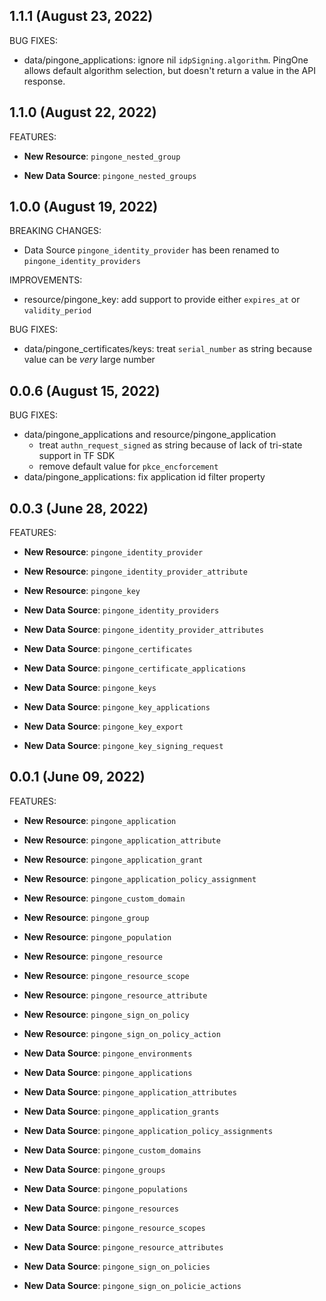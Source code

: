 ## 1.1.1 (August 23, 2022)

BUG FIXES:

* data/pingone_applications: ignore nil `idpSigning.algorithm`.  PingOne allows default algorithm selection, but doesn't return a value in the API response.

## 1.1.0 (August 22, 2022)

FEATURES:

* **New Resource**: `pingone_nested_group`

* **New Data Source**: `pingone_nested_groups`

## 1.0.0 (August 19, 2022)

BREAKING CHANGES:

* Data Source `pingone_identity_provider` has been renamed to `pingone_identity_providers`

IMPROVEMENTS:

* resource/pingone_key: add support to provide either `expires_at` or `validity_period`

BUG FIXES:

* data/pingone_certificates/keys: treat `serial_number` as string because value can be _very_ large number

## 0.0.6 (August 15, 2022)

BUG FIXES:

* data/pingone_applications and resource/pingone_application
  * treat `authn_request_signed` as string because of lack of tri-state support in TF SDK
  * remove default value for `pkce_encforcement`
* data/pingone_applications: fix application id filter property

## 0.0.3 (June 28, 2022)

FEATURES:

* **New Resource**: `pingone_identity_provider`
* **New Resource**: `pingone_identity_provider_attribute`
* **New Resource**: `pingone_key`

* **New Data Source**: `pingone_identity_providers`
* **New Data Source**: `pingone_identity_provider_attributes`
* **New Data Source**: `pingone_certificates`
* **New Data Source**: `pingone_certificate_applications`
* **New Data Source**: `pingone_keys`
* **New Data Source**: `pingone_key_applications`
* **New Data Source**: `pingone_key_export`
* **New Data Source**: `pingone_key_signing_request`

## 0.0.1 (June 09, 2022)

FEATURES:

* **New Resource**: `pingone_application`
* **New Resource**: `pingone_application_attribute`
* **New Resource**: `pingone_application_grant`
* **New Resource**: `pingone_application_policy_assignment`
* **New Resource**: `pingone_custom_domain`
* **New Resource**: `pingone_group`
* **New Resource**: `pingone_population`
* **New Resource**: `pingone_resource`
* **New Resource**: `pingone_resource_scope`
* **New Resource**: `pingone_resource_attribute`
* **New Resource**: `pingone_sign_on_policy`
* **New Resource**: `pingone_sign_on_policy_action`

* **New Data Source**: `pingone_environments`
* **New Data Source**: `pingone_applications`
* **New Data Source**: `pingone_application_attributes`
* **New Data Source**: `pingone_application_grants`
* **New Data Source**: `pingone_application_policy_assignments`
* **New Data Source**: `pingone_custom_domains`
* **New Data Source**: `pingone_groups`
* **New Data Source**: `pingone_populations`
* **New Data Source**: `pingone_resources`
* **New Data Source**: `pingone_resource_scopes`
* **New Data Source**: `pingone_resource_attributes`
* **New Data Source**: `pingone_sign_on_policies`
* **New Data Source**: `pingone_sign_on_policie_actions`
